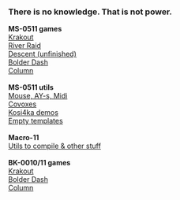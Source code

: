 ### There is no knowledge. That is not power.<br />
**MS-0511 games**<br />
[Krakout](https://github.com/blairecas/krakout/)<br />
[River Raid](https://github.com/blairecas/river/)<br />
[Descent (unfinished)](https://github.com/blairecas/descent/)<br />
[Bolder Dash](https://github.com/blairecas/bolder/)<br />
[Column](https://github.com/blairecas/column/)<br />
<br />
**MS-0511 utils**<br />
[Mouse, AY-s, Midi](https://github.com/blairecas/mousetest/)<br />
[Covoxes](https://github.com/blairecas/spcplay/)<br />
[Kosi4ka demos](https://github.com/blairecas/kosich/)<br />
[Empty templates](https://github.com/blairecas/template/)<br />
<br />
**Macro-11**<br />
[Utils to compile & other stuff](https://github.com/blairecas/scripts/)<br />
<br />
**BK-0010/11 games**<br />
[Krakout](https://github.com/blairecas/krakout_bk0011m/)<br />
[Bolder Dash](https://github.com/blairecas/bolder_bk0010/)<br />
[Column](https://github.com/blairecas/column_bk0010/)<br />
